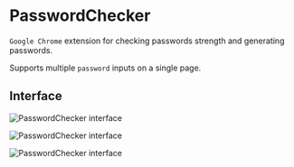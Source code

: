 # PasswordChecker

`Google Chrome` extension for checking passwords strength and generating passwords.

Supports multiple `password` inputs on a single page.

## Interface

![PasswordChecker interface](http://static.arfeo.net/passwordchecker/pc.png)

![PasswordChecker interface](http://static.arfeo.net/passwordchecker/pc_inaction_01.png)

![PasswordChecker interface](http://static.arfeo.net/passwordchecker/pc_inaction_02.png)
